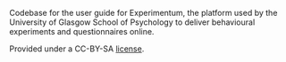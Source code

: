 Codebase for the user guide for Experimentum, the platform used by the University of Glasgow School of Psychology to deliver behavioural experiments and questionnaires online. 

Provided under a CC-BY-SA [license](https://creativecommons.org/licenses/by-sa/3.0/legalcode).